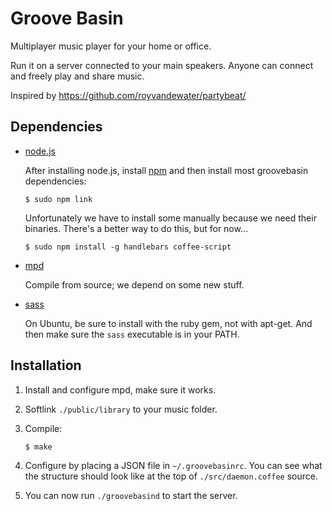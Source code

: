 # Groove Basin

Multiplayer music player for your home or office.

Run it on a server connected to your main speakers. Anyone can connect and
freely play and share music.

Inspired by https://github.com/royvandewater/partybeat/

## Dependencies

* [node.js](http://nodejs.org)

    After installing node.js, install [npm](http://npmjs.org) and then
    install most groovebasin dependencies:

    ```
    $ sudo npm link
    ```

    Unfortunately we have to install some manually because we need their
    binaries. There's a better way to do this, but for now...

    ```
    $ sudo npm install -g handlebars coffee-script
    ```

* [mpd](http://musicpd.org)

    Compile from source; we depend on some new stuff.

* [sass](http://sass-lang.com)

    On Ubuntu, be sure to install with the ruby gem, not with apt-get.
    And then make sure the `sass` executable is in your PATH.

## Installation

1. Install and configure mpd, make sure it works.

2. Softlink `./public/library` to your music folder.

3. Compile:

    ```
    $ make
    ```

4. Configure by placing a JSON file in `~/.groovebasinrc`. You can see
   what the structure should look like at the top of `./src/daemon.coffee` source.

5. You can now run `./groovebasind` to start the server.

